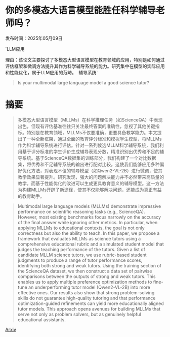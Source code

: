 # 你的多模态大语言模型能胜任科学辅导老师吗？

发布时间：2025年05月09日

`LLM应用

理由：该论文主要探讨了多模态大型语言模型在教育领域的应用，特别是如何通过评估框架和微调方法提升其作为科学辅导系统的能力。研究集中在模型的实际应用和性能优化，属于LLM应用的范畴。` `辅导系统`

> Is your multimodal large language model a good science tutor?

# 摘要

> 多模态大型语言模型（MLLMs）在科学推理任务（如ScienceQA）中表现出色，但现有评估基准往往只关注最终答案的准确性，忽视了其他关键指标。特别是在教育领域，MLLMs不仅要准确，更要具备教学能力。本文提出了一种全新框架，通过全面的教育评分标准和模拟学生模型，将MLLMs作为科学辅导系统进行评估。针对一系列候选MLLM科学辅导系统，我们利用基于评分标准的学生评价生成辅导表现分数，精准识别出优秀和不足的辅导系统。基于ScienceQA数据集的训练部分，我们构建了一个对比数据集，将优秀和不足辅导系统的输出进行配对比较。这使我们能够应用多种偏好优化方法，对表现不佳的辅导模型（如Qwen2-VL-2B）进行微调，使其教学效果显著提升。研究发现，强大的问题解决能力并不必然带来高质量的教学，而基于性能优化的改进可以生成更具教育意义的辅导模型。这一方法为构建MLLMs开辟了新途径，使其不仅能够解决问题，还能成为真正有益的教育助手。

> Multimodal large language models (MLLMs) demonstrate impressive performance on scientific reasoning tasks (e.g., ScienceQA). However, most existing benchmarks focus narrowly on the accuracy of the final answer while ignoring other metrics. In particular, when applying MLLMs to educational contexts, the goal is not only correctness but also the ability to teach. In this paper, we propose a framework that evaluates MLLMs as science tutors using a comprehensive educational rubric and a simulated student model that judges the teaching performance of the tutors. Given a list of candidate MLLM science tutors, we use rubric-based student judgments to produce a range of tutor performance scores, identifying both strong and weak tutors. Using the training section of the ScienceQA dataset, we then construct a data set of pairwise comparisons between the outputs of strong and weak tutors. This enables us to apply multiple preference optimization methods to fine-tune an underperforming tutor model (Qwen2-VL-2B) into more effective ones. Our results also show that strong problem-solving skills do not guarantee high-quality tutoring and that performance optimization-guided refinements can yield more educationally aligned tutor models. This approach opens avenues for building MLLMs that serve not only as problem solvers, but as genuinely helpful educational assistants.

[Arxiv](https://arxiv.org/abs/2505.06418)
